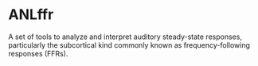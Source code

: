 ANLffr
======

A set of tools to analyze and interpret auditory steady-state responses, particularly the subcortical kind commonly known as frequency-following responses (FFRs).
